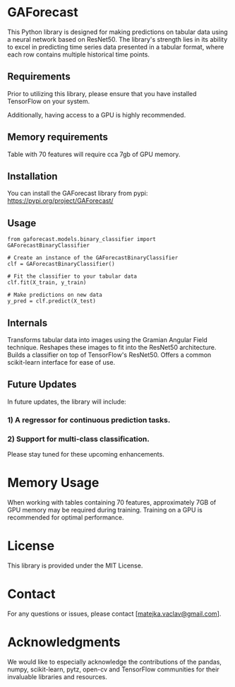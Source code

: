 # GAForecast
This Python library is designed for making predictions on tabular data using a neural network based on ResNet50. The library's strength lies in its ability to excel in predicting time series data presented in a tabular format, where each row contains multiple historical time points.

## Requirements
Prior to utilizing this library, please ensure that you have installed TensorFlow on your system.

Additionally, having access to a GPU is highly recommended.

## Memory requirements
Table with 70 features will require cca 7gb of GPU memory.

## Installation
You can install the GAForecast library from pypi:  https://pypi.org/project/GAForecast/


## Usage
```
from gaforecast.models.binary_classifier import GAForecastBinaryClassifier

# Create an instance of the GAForecastBinaryClassifier
clf = GAForecastBinaryClassifier()

# Fit the classifier to your tabular data
clf.fit(X_train, y_train)

# Make predictions on new data
y_pred = clf.predict(X_test)
```

## Internals
Transforms tabular data into images using the Gramian Angular Field technique.
Reshapes these images to fit into the ResNet50 architecture.
Builds a classifier on top of TensorFlow's ResNet50.
Offers a common scikit-learn interface for ease of use.


## Future Updates
In future updates, the library will include:

### 1) A regressor for continuous prediction tasks.
### 2) Support for multi-class classification.
Please stay tuned for these upcoming enhancements.

# Memory Usage
When working with tables containing 70 features, approximately 7GB of GPU memory may be required during training. Training on a GPU is recommended for optimal performance.

# License
This library is provided under the MIT License.

# Contact
For any questions or issues, please contact [matejka.vaclav@gmail.com].

# Acknowledgments
We would like to especially acknowledge the contributions of the pandas, numpy, scikit-learn, pytz, open-cv and TensorFlow communities for their invaluable libraries and resources.






